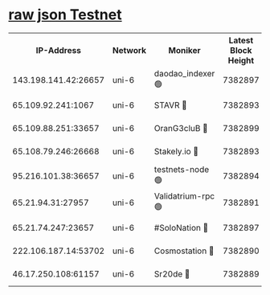 [raw json Testnet](https://rpc-check.junot.stavr.tech/junot/rpc-junot-result.json)
=


<table><tr><th>IP-Address</th><th>Network</th><th>Moniker</th><th>Latest Block Height</th><th>Earliest Block Height</th><th>Catching Up</th><th>Tx Index</th><th>Voting Power</th><th>Scan Time</th></tr><tr><td>143.198.141.42:26657</td><td>uni-6</td><td>daodao_indexer 🟢</td><td>7382897</td><td>1</td><td>False</td><td>off</td><td>0</td><td>2024-01-26T00:36:27.524562385UTC</td></tr><tr><td>65.109.92.241:1067</td><td>uni-6</td><td>STAVR 🔴</td><td>7382893</td><td>1138541</td><td>False</td><td>on</td><td>6053</td><td>2024-01-26T00:36:16.757388587UTC</td></tr><tr><td>65.109.88.251:33657</td><td>uni-6</td><td>OranG3cluB 🔴</td><td>7382899</td><td>1138541</td><td>False</td><td>on</td><td>11</td><td>2024-01-26T00:36:32.172324561UTC</td></tr><tr><td>65.108.79.246:26668</td><td>uni-6</td><td>Stakely.io 🔴</td><td>7382893</td><td>1570872</td><td>False</td><td>on</td><td>1622293</td><td>2024-01-26T00:36:17.263661353UTC</td></tr><tr><td>95.216.101.38:36657</td><td>uni-6</td><td>testnets-node 🟢</td><td>7382894</td><td>1615130</td><td>False</td><td>on</td><td>0</td><td>2024-01-26T00:36:19.843154077UTC</td></tr><tr><td>65.21.94.31:27957</td><td>uni-6</td><td>Validatrium-rpc 🟢</td><td>7382891</td><td>2943363</td><td>False</td><td>on</td><td>0</td><td>2024-01-26T00:36:12.131267929UTC</td></tr><tr><td>65.21.74.247:23657</td><td>uni-6</td><td>#SoloNation 🔴</td><td>7382897</td><td>5208001</td><td>False</td><td>on</td><td>112</td><td>2024-01-26T00:36:26.527542261UTC</td></tr><tr><td>222.106.187.14:53702</td><td>uni-6</td><td>Cosmostation 🔴</td><td>7382890</td><td>5344501</td><td>False</td><td>on</td><td>109003</td><td>2024-01-26T00:36:09.563634244UTC</td></tr><tr><td>46.17.250.108:61157</td><td>uni-6</td><td>Sr20de 🔴</td><td>7382889</td><td>6419777</td><td>False</td><td>on</td><td>37</td><td>2024-01-26T00:36:05.760154179UTC</td></tr></table>